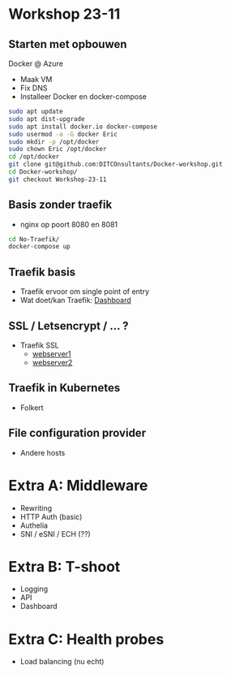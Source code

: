 # Workshop 23-11
## Starten met opbouwen
Docker @ Azure
- Maak VM
- Fix DNS
- Installeer Docker en docker-compose
```bash
sudo apt update
sudo apt dist-upgrade
sudo apt install docker.io docker-compose
sudo usermod -a -G docker Eric
sudo mkdir -p /opt/docker
sudo chown Eric /opt/docker
cd /opt/docker
git clone git@github.com:DITCOnsultants/Docker-workshop.git
cd Docker-workshop/
git checkout Workshop-23-11 
```

## Basis zonder traefik
- nginx op poort 8080 en 8081
```bash
cd No-Traefik/
docker-compose up
```

## Traefik basis
- Traefik ervoor om single point of entry
- Wat doet/kan Traefik: [Dashboard](http://az.frotmail.nl:8080)

## SSL / Letsencrypt / ... ?
- Traefik SSL
  - [webserver1](https://web1.az.frotmail.nl)
  - [webserver2](https://web2.az.frotmail.nl)

## Traefik in Kubernetes
- Folkert

## File configuration provider
- Andere hosts


# Extra A: Middleware
- Rewriting
- HTTP Auth (basic)
- Authelia
- SNI / eSNI / ECH (??)

# Extra B: T-shoot
- Logging
- API
- Dashboard

# Extra C: Health probes
- Load balancing (nu echt)
